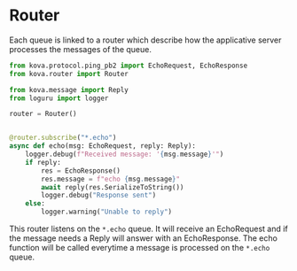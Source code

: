 # Router

Each queue is linked to a router which describe how the applicative server processes the messages of the queue.

````python
from kova.protocol.ping_pb2 import EchoRequest, EchoResponse
from kova.router import Router

from kova.message import Reply
from loguru import logger

router = Router()


@router.subscribe("*.echo")
async def echo(msg: EchoRequest, reply: Reply):
    logger.debug(f"Received message: '{msg.message}'")
    if reply:
        res = EchoResponse()
        res.message = f"echo {msg.message}"
        await reply(res.SerializeToString())
        logger.debug("Response sent")
    else:
        logger.warning("Unable to reply")

````

This router listens on the `*.echo` queue. It will receive an EchoRequest and if the message needs a Reply will answer with an EchoResponse.
The echo function will be called everytime a message is processed on the `*.echo` queue.
